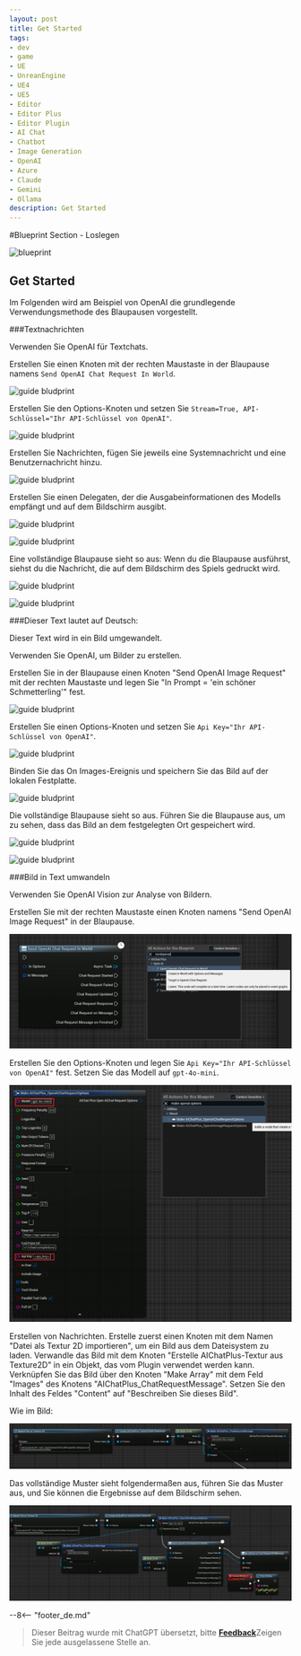 ```yaml
---
layout: post
title: Get Started
tags:
- dev
- game
- UE
- UnreanEngine
- UE4
- UE5
- Editor
- Editor Plus
- Editor Plugin
- AI Chat
- Chatbot
- Image Generation
- OpenAI
- Azure
- Claude
- Gemini
- Ollama
description: Get Started
---
```


<meta property="og:title" content="UE 插件 AIChatPlus 使用说明 - 蓝图篇 - Get Started" />

#Blueprint Section - Loslegen

![blueprint](assets/img/2024-ue-aichatplus/blueprint.png)

## Get Started

Im Folgenden wird am Beispiel von OpenAI die grundlegende Verwendungsmethode des Blaupausen vorgestellt.

###Textnachrichten

Verwenden Sie OpenAI für Textchats.

Erstellen Sie einen Knoten mit der rechten Maustaste in der Blaupause namens `Send OpenAI Chat Request In World`.

![guide bludprint](assets/img/2024-ue-aichatplus/guide_openai_blueprint_1.png)

Erstellen Sie den Options-Knoten und setzen Sie `Stream=True, API-Schlüssel="Ihr API-Schlüssel von OpenAI"`.

![guide bludprint](assets/img/2024-ue-aichatplus/guide_openai_blueprint_2.png)

Erstellen Sie Nachrichten, fügen Sie jeweils eine Systemnachricht und eine Benutzernachricht hinzu.

![guide bludprint](assets/img/2024-ue-aichatplus/guide_blueprint_4.png)

Erstellen Sie einen Delegaten, der die Ausgabeinformationen des Modells empfängt und auf dem Bildschirm ausgibt.

![guide bludprint](assets/img/2024-ue-aichatplus/guide_blueprint_5.png)

![guide bludprint](assets/img/2024-ue-aichatplus/guide_blueprint_6.png)

Eine vollständige Blaupause sieht so aus: Wenn du die Blaupause ausführst, siehst du die Nachricht, die auf dem Bildschirm des Spiels gedruckt wird.

![guide bludprint](assets/img/2024-ue-aichatplus/guide_openai_blueprint_3.png)

![guide bludprint](assets/img/2024-ue-aichatplus/guide_openai_blueprint_4.png)

###Dieser Text lautet auf Deutsch:

Dieser Text wird in ein Bild umgewandelt.

Verwenden Sie OpenAI, um Bilder zu erstellen.

Erstellen Sie in der Blaupause einen Knoten "Send OpenAI Image Request" mit der rechten Maustaste und legen Sie "In Prompt = 'ein schöner Schmetterling'" fest.

![guide bludprint](assets/img/2024-ue-aichatplus/guide_openai_image_blueprint_1.png)

Erstellen Sie einen Options-Knoten und setzen Sie `Api Key="Ihr API-Schlüssel von OpenAI"`.

![guide bludprint](assets/img/2024-ue-aichatplus/guide_openai_image_blueprint_2.png)

Binden Sie das On Images-Ereignis und speichern Sie das Bild auf der lokalen Festplatte.

![guide bludprint](assets/img/2024-ue-aichatplus/guide_openai_image_blueprint_3.png)

Die vollständige Blaupause sieht so aus. Führen Sie die Blaupause aus, um zu sehen, dass das Bild an dem festgelegten Ort gespeichert wird.

![guide bludprint](assets/img/2024-ue-aichatplus/guide_openai_image_blueprint_4.png)

![guide bludprint](assets/img/2024-ue-aichatplus/guide_openai_image_blueprint_5.png)

###Bild in Text umwandeln

Verwenden Sie OpenAI Vision zur Analyse von Bildern.

Erstellen Sie mit der rechten Maustaste einen Knoten namens "Send OpenAI Image Request" in der Blaupause.

![guide bludprint](assets/img/2024-ue-aichatplus/usage/blueprint/getstarted_vision_1.png)

Erstellen Sie den Options-Knoten und legen Sie `Api Key="Ihr API-Schlüssel von OpenAI"` fest. Setzen Sie das Modell auf `gpt-4o-mini`.

![guide bludprint](assets/img/2024-ue-aichatplus/usage/blueprint/getstarted_vision_2.png)

Erstellen von Nachrichten.
Erstelle zuerst einen Knoten mit dem Namen "Datei als Textur 2D importieren", um ein Bild aus dem Dateisystem zu laden.
Verwandle das Bild mit dem Knoten "Erstelle AIChatPlus-Textur aus Texture2D" in ein Objekt, das vom Plugin verwendet werden kann.
Verknüpfen Sie das Bild über den Knoten "Make Array" mit dem Feld "Images" des Knotens "AIChatPlus_ChatRequestMessage".
Setzen Sie den Inhalt des Feldes "Content" auf "Beschreiben Sie dieses Bild".

Wie im Bild:

![guide bludprint](assets/img/2024-ue-aichatplus/usage/blueprint/getstarted_vision_3.png)

Das vollständige Muster sieht folgendermaßen aus, führen Sie das Muster aus, und Sie können die Ergebnisse auf dem Bildschirm sehen.

![guide bludprint](assets/img/2024-ue-aichatplus/usage/blueprint/getstarted_vision_4.png)

--8<-- "footer_de.md"


> Dieser Beitrag wurde mit ChatGPT übersetzt, bitte [**Feedback**](https://github.com/disenone/wiki_blog/issues/new)Zeigen Sie jede ausgelassene Stelle an. 
